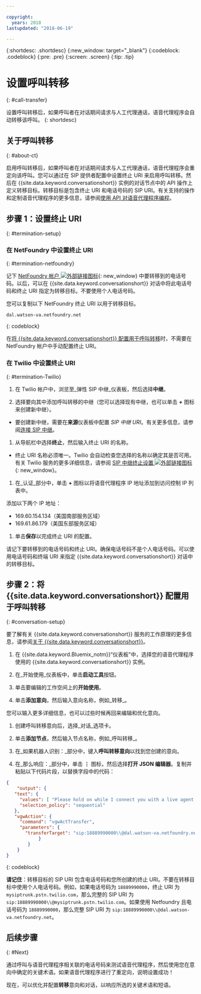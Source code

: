 ```yaml
---

copyright:
  years: 2018
lastupdated: "2018-06-19"

---
```


{:shortdesc: .shortdesc}
{:new_window: target="_blank"}
{:codeblock: .codeblock}
{:pre: .pre}
{:screen: .screen}
{:tip: .tip}


# 设置呼叫转移
{: #call-transfer}

设置呼叫转移后，如果呼叫者在对话期间请求与人工代理通话，语音代理程序会自动转移该呼叫。
{: shortdesc}

## 关于呼叫转移
{: #about-ct}

启用呼叫转移后，如果呼叫者在对话期间请求与人工代理通话，语音代理程序会重定向该呼叫。您可以通过在 SIP 提供者配置中设置终止 URI 来启用呼叫转移。然后在 {{site.data.keyword.conversationshort}} 实例的对话节点中的 API 操作上定义转移目标。转移目标是包含终止 URI 和电话号码的 SIP URI。有关支持的操作和定制语音代理程序的更多信息，请参阅[使用 API 对语音代理程序编程](api.html)。

## 步骤 1：设置终止 URI
{: #termination-setup}

### 在 NetFoundry 中设置终止 URI
{: #termination-netfoundry}

记下 [NetFoundry 帐户 ![外部链接图标](../../icons/launch-glyph.svg "外部链接图标")](https://watson.netfoundry.io/watson-login){: new_window} 中要转移到的电话号码。以后，可以在 {{site.data.keyword.conversationshort}} 对话中将此电话号码和终止 URI 指定为转移目标。不要使用个人电话号码。

您可以复制以下 NetFoundry 终止 URI 以用于转移目标。

```
dal.watson-va.netfoundry.net
```
{: codeblock}

在[将 {{site.data.keyword.conversationshort}} 配置用于呼叫转移](#conversation-setup)时，不需要在 NetFoundry 帐户中手动配置终止 URI。

### 在 Twilio 中设置终止 URI
{: #termination-Twilio}

1. 在 Twilio 帐户中，浏览至_弹性 SIP 中继_仪表板，然后选择**中继**。

1. 选择要向其中添加呼叫转移的中继（您可以选择现有中继，也可以单击 **+** 图标来创建新中继）。

  * 要创建新中继，需要在**来源**仪表板中配置 _SIP 中继 URI_。有关更多信息，请参阅[连接 SIP 中继](connect-SIP.html)。

1. 从导航栏中选择**终止**，然后输入终止 URI 的名称。

  * 终止 URI 名称必须唯一。Twilio 会自动检查您选择的名称以确定其是否可用。有关 Twilio 服务的更多详细信息，请参阅 [SIP 中继终止设置 ![外部链接图标](../../icons/launch-glyph.svg "外部链接图标")](https://www.twilio.com/docs/api/sip-trunking/getting-started#termination){: new_window}。

1. 在_认证_部分中，单击 **+** 图标以将语音代理程序 IP 地址添加到访问控制 IP 列表中。

  添加以下两个 IP 地址：
   * 169.60.154.134（美国南部服务区域）
   * 169.61.86.179（美国东部服务区域）

1. 单击**保存**以完成终止 URI 的配置。

请记下要转移到的电话号码和终止 URI。确保电话号码不是个人电话号码。可以使用电话号码和终端 URI 来指定 {{site.data.keyword.conversationshort}} 对话中的转移目标。


## 步骤 2：将 {{site.data.keyword.conversationshort}} 配置用于呼叫转移
{: #conversation-setup}

要了解有关 {{site.data.keyword.conversationshort}} 服务的工作原理的更多信息，请参阅[关于 {{site.data.keyword.conversationshort}}](../conversation/index.html#about)。

1. 在 {{site.data.keyword.Bluemix_notm}}“仪表板”中，选择您的语音代理程序使用的 {{site.data.keyword.conversationshort}} 实例。

1. 在_开始使用_仪表板中，单击**启动工具**按钮。

1. 单击要编辑的工作空间上的**开始使用**。

1. 单击**添加意向**，然后输入意向名称，例如_转移_。

  您可以输入更多详细信息，也可以过些时候再回来编辑和优化意向。

1. 创建呼叫转移意向后，选择_对话_选项卡。

1. 单击**添加节点**，然后输入节点名称，例如_呼叫转移_。

1. 在_如果机器人识别：_部分中，键入**呼叫转移意向**以找到您创建的意向。

1. 在_那么响应：_部分中，单击 **&vellip;** 图标，然后选择**打开 JSON 编辑器**。复制并粘贴以下代码片段，以替换字段中的代码：

```json
{
    "output": {
   "text": {
     "values": [ "Please hold on while I connect you with a live agent." ],
     "selection_policy": "sequential"
   },
   "vgwAction": {
     "command": "vgwActTransfer",
     "parameters": {
       "transferTarget": "sip:18889990000\\@dal.watson-va.netfoundry.net"
            }
        }
    }
}
```
{: codeblock}

**请记住**：转移目标的 SIP URI 包含电话号码和您所创建的终止 URI。不要在转移目标中使用个人电话号码。例如，如果电话号码为 `18889990000`，终止 URI 为 `mysiptrunk.pstn.twilio.com`，那么完整的 SIP URI 为 `sip:18889990000\\@mysiptrunk.pstn.twilio.com`。如果使用 Netfoundry 且电话号码为 `18889990000`，那么完整 SIP URI 为 `sip:18889990000\\@dal.watson-va.netfoundry.net`。

## 后续步骤
{: #Next}

通过呼叫与语音代理程序相关联的电话号码来测试语音代理程序，然后使用您在意向中确定的关键术语。如果语音代理程序进行了重定向，说明设置成功！

现在，可以优化并配置**转移**意向和对话，以响应所选的关键术语和短语。
